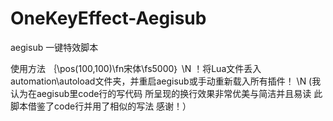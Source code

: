 # OneKeyEffect-Aegisub
aegisub 一键特效脚本

使用方法  ｛\pos(100,100)\fn宋体\fs5000｝ \N    ！将Lua文件丢入automation\autoload文件夹，并重启aegisub或手动重新载入所有插件！ \N 
 (我认为在aegisub里code行的写代码 所呈现的换行效果非常优美与简洁并且易读      此脚本借鉴了code行并用了相似的写法   感谢！）
